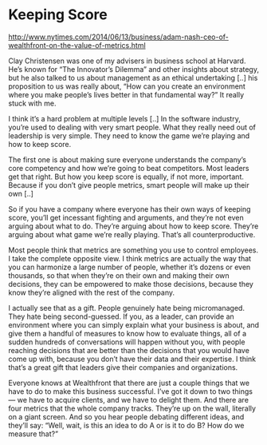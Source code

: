 # Keeping Score

http://www.nytimes.com/2014/06/13/business/adam-nash-ceo-of-wealthfront-on-the-value-of-metrics.html

Clay Christensen was one of my advisers in business school at
Harvard. He’s known for “The Innovator’s Dilemma” and other insights
about strategy, but he also talked to us about management as an
ethical undertaking [..] his proposition to us was really about, “How
can you create an environment where you make people’s lives better in
that fundamental way?” It really stuck with me.

I think it’s a hard problem at multiple levels [..] In the software industry, you’re used to dealing with very smart people. What they really need out of leadership is very simple. They need to know the game we’re playing and how to keep score.

The first one is about making sure everyone understands the company’s core competency and how we’re going to beat competitors. Most leaders get that right. But how you keep score is equally, if not more, important. Because if you don’t give people metrics, smart people will make up their own [..]

So if you have a company where everyone has their own ways of keeping score, you’ll get incessant fighting and arguments, and they’re not even arguing about what to do. They’re arguing about how to keep score. They’re arguing about what game we’re really playing. That’s all counterproductive.

Most people think that metrics are something you use to control employees. I take the complete opposite view. I think metrics are actually the way that you can harmonize a large number of people, whether it’s dozens or even thousands, so that when they’re on their own and making their own decisions, they can be empowered to make those decisions, because they know they’re aligned with the rest of the company.

I actually see that as a gift. People genuinely hate being micromanaged. They hate being second-guessed. If you, as a leader, can provide an environment where you can simply explain what your business is about, and give them a handful of measures to know how to evaluate things, all of a sudden hundreds of conversations will happen without you, with people reaching decisions that are better than the decisions that you would have come up with, because you don’t have their data and their expertise. I think that’s a great gift that leaders give their companies and organizations.

Everyone knows at Wealthfront that there are just a couple things that we have to do to make this business successful. I’ve got it down to two things — we have to acquire clients, and we have to delight them. And there are four metrics that the whole company tracks. They’re up on the wall, literally on a giant screen. And so you hear people debating different ideas, and they’ll say: “Well, wait, is this an idea to do A or is it to do B? How do we measure that?”














